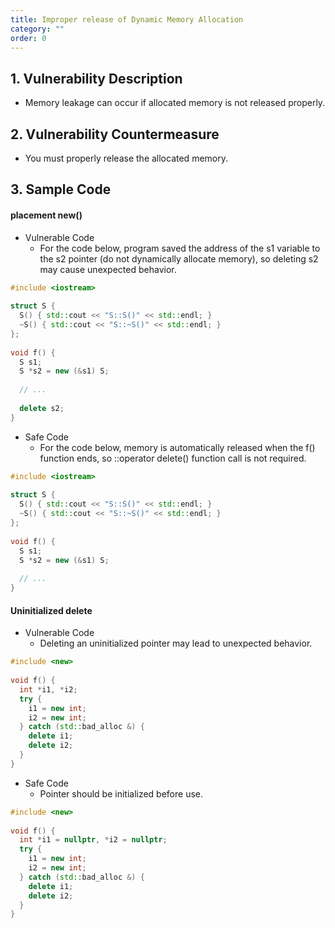 ```yaml
---
title: Improper release of Dynamic Memory Allocation
category: ""
order: 0
---
```


## 1. Vulnerability Description
* Memory leakage can occur if allocated memory is not released properly.


## 2. Vulnerability Countermeasure
* You must properly release the allocated memory.


## 3. Sample Code
#### placement new()
* Vulnerable Code
  * For the code below, program saved the address of the s1 variable to the s2 pointer (do not dynamically allocate memory), so deleting s2 may cause unexpected behavior.

```c++
#include <iostream>
  
struct S {
  S() { std::cout << "S::S()" << std::endl; }
  ~S() { std::cout << "S::~S()" << std::endl; }
};
  
void f() {
  S s1;
  S *s2 = new (&s1) S;
  
  // ...
  
  delete s2;
}
```

* Safe Code
  * For the code below, memory is automatically released when the f() function ends, so ::operator delete() function call is not required.

```c++
#include <iostream>
  
struct S {
  S() { std::cout << "S::S()" << std::endl; }
  ~S() { std::cout << "S::~S()" << std::endl; }
};
  
void f() {
  S s1;
  S *s2 = new (&s1) S;
  
  // ...
}
```


#### Uninitialized delete
* Vulnerable Code
  * Deleting an uninitialized pointer may lead to unexpected behavior.

```c++
#include <new>
  
void f() {
  int *i1, *i2;
  try {
    i1 = new int;
    i2 = new int;
  } catch (std::bad_alloc &) {
    delete i1;
    delete i2;
  }
}
```

* Safe Code
  * Pointer should be initialized before use.
  
```c++
#include <new>
  
void f() {
  int *i1 = nullptr, *i2 = nullptr;
  try {
    i1 = new int;
    i2 = new int;
  } catch (std::bad_alloc &) {
    delete i1;
    delete i2;
  }
}
```